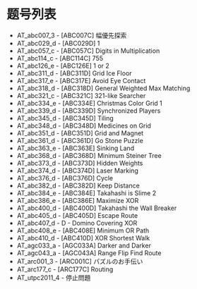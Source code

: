 # 题号列表

- AT_abc007_3 - [ABC007C] 幅優先探索
- AT_abc029_d - [ABC029D] 1
- AT_abc057_c - [ABC057C] Digits in Multiplication
- AT_abc114_c - [ABC114C] 755
- AT_abc126_e - [ABC126E] 1 or 2
- AT_abc311_d - [ABC311D] Grid Ice Floor
- AT_abc317_e - [ABC317E] Avoid Eye Contact
- AT_abc318_d - [ABC318D] General Weighted Max Matching
- AT_abc321_c - [ABC321C] 321-like Searcher
- AT_abc334_e - [ABC334E] Christmas Color Grid 1
- AT_abc339_d - [ABC339D] Synchronized Players
- AT_abc345_d - [ABC345D] Tiling
- AT_abc348_d - [ABC348D] Medicines on Grid
- AT_abc351_d - [ABC351D] Grid and Magnet
- AT_abc361_d - [ABC361D] Go Stone Puzzle
- AT_abc363_e - [ABC363E] Sinking Land
- AT_abc368_d - [ABC368D] Minimum Steiner Tree
- AT_abc373_d - [ABC373D] Hidden Weights
- AT_abc374_d - [ABC374D] Laser Marking
- AT_abc376_d - [ABC376D] Cycle
- AT_abc382_d - [ABC382D] Keep Distance
- AT_abc384_e - [ABC384E] Takahashi is Slime 2
- AT_abc386_e - [ABC386E] Maximize XOR
- AT_abc400_d - [ABC400D] Takahashi the Wall Breaker
- AT_abc405_d - [ABC405D] Escape Route
- AT_abc407_d - D - Domino Covering XOR
- AT_abc408_e - [ABC408E] Minimum OR Path
- AT_abc410_d - [ABC410D] XOR Shortest Walk
- AT_agc033_a - [AGC033A] Darker and Darker
- AT_agc043_a - [AGC043A] Range Flip Find Route
- AT_arc001_3 - [ARC001C] パズルのお手伝い
- AT_arc177_c - [ARC177C] Routing
- AT_utpc2011_4 - 停止問題
